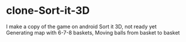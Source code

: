 # clone-Sort-it-3D
I make a copy of the game on android Sort it 3D, not ready yet<br>
Generating map with 6-7-8 baskets, Moving balls from basket to basket
